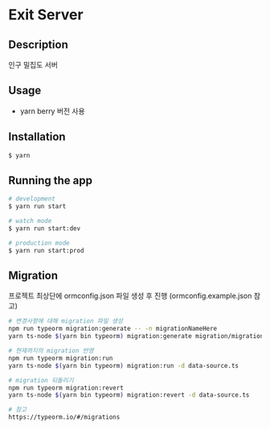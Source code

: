 # Exit Server

## Description

인구 밀집도 서버

## Usage
* yarn berry 버전 사용

## Installation

```bash
$ yarn
```

## Running the app

```bash
# development
$ yarn run start

# watch mode
$ yarn run start:dev

# production mode
$ yarn run start:prod
```

## Migration
프로젝트 최상단에 ormconfig.json 파일 생성 후 진행 (ormconfig.example.json 참고)

```bash
# 변경사항에 대해 migration 파일 생성
npm run typeorm migration:generate -- -n migrationNameHere
yarn ts-node $(yarn bin typeorm) migration:generate migration/migrationNameHere -d data-source.ts

# 현재까지의 migration 반영
npm run typeorm migration:run
yarn ts-node $(yarn bin typeorm) migration:run -d data-source.ts

# migration 되돌리기
npm run typeorm migration:revert
yarn ts-node $(yarn bin typeorm) migration:revert -d data-source.ts

# 참고
https://typeorm.io/#/migrations
```